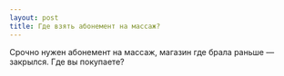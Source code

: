 ```yaml
---
layout: post 
title: Где взять абонемент на массаж? 
--- 
```

Срочно нужен абонемент на массаж, магазин где брала раньше — закрылся. Где вы покупаете?